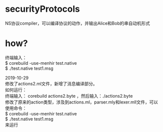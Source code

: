 # securityProtocols
NS协议compiler，可以编译协议的动作，并输出Alice和Bob的串自动机形式
# how?
 终端输入：  
 $ corebuild -use-menhir test.native   
 $ ./test.native  test1.msg  
   
   2019-10-29  
 修改了actions2.ml文件，新增了消息编译部分。  
 如何运行：  
 终端输入： corebuild actions2.byte ，然后输入：./actions2.byte  
 修改了原来的action类型，涉及到actions.ml，parser.mly和lexer.mll文件，可以使用命令：  
  $ corebuild -use-menhir test.native   
  $ ./test.native  test1.msg   
  来运行

 
